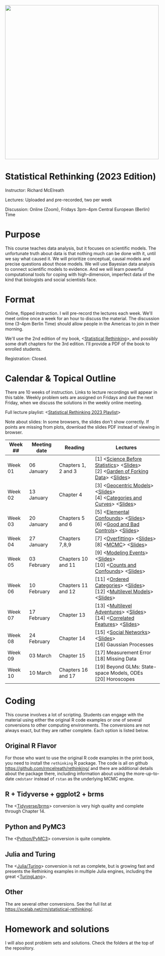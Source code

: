 <img src="title.gif" width="500">

Statistical Rethinking (2023 Edition)
===============

Instructor: Richard McElreath

Lectures: Uploaded and pre-recorded, two per week

Discussion: Online (Zoom), Fridays 3pm-4pm Central European (Berlin) Time

# Purpose

This course teaches data analysis, but it focuses on scientific models. The unfortunate truth about data is that nothing much can be done with it, until we say what caused it. We will prioritize conceptual, causal models and precise questions about those models. We will use Bayesian data analysis to connect scientific models to evidence. And we will learn powerful computational tools for coping with high-dimension, imperfect data of the kind that biologists and social scientists face.

# Format

Online, flipped instruction. I will pre-record the lectures each week. We'll meet online once a week for an hour to discuss the material. The discussion time (3-4pm Berlin Time) should allow people in the Americas to join in their morning.

We'll use the 2nd edition of my book, <[Statistical Rethinking](https://xcelab.net/rm/statistical-rethinking/)>, and possibly some draft chapters for the 3rd edition. I'll provide a PDF of the book to enrolled students.

Registration: Closed.

# Calendar & Topical Outline

There are 10 weeks of instruction. Links to lecture recordings will appear in this table. Weekly problem sets are assigned on Fridays and due the next Friday, when we discuss the solutions in the weekly online meeting.

Full lecture playlist: <[Statistical Rethinking 2023 Playlist](https://www.youtube.com/watch?v=FdnMWdICdRs&list=PLDcUM9US4XdPz-KxHM4XHt7uUVGWWVSus)>

Note about slides: In some browsers, the slides don't show correctly. If points are missing from plots, download the slides PDF instead of viewing in browser.

| Week ## | Meeting date | Reading | Lectures |
| ------- | -------------- | ------------- | ---------------------- |
| Week 01 | 06 January  | Chapters 1, 2 and 3 | [1] <[Science Before Statistics](https://www.youtube.com/watch?v=FdnMWdICdRs&list=PLDcUM9US4XdPz-KxHM4XHt7uUVGWWVSus&index=1)> <[Slides](https://speakerdeck.com/rmcelreath/statistical-rethinking-2023-lecture-01)> <br> [2] <[Garden of Forking Data](https://www.youtube.com/watch?v=R1vcdhPBlXA&list=PLDcUM9US4XdPz-KxHM4XHt7uUVGWWVSus&index=2)> <[Slides](https://speakerdeck.com/rmcelreath/statistical-rethinking-2023-lecture-02)>
| Week 02 | 13 January | Chapter 4 | [3] <[Geocentric Models](https://www.youtube.com/watch?v=tNOu-SEacNU&list=PLDcUM9US4XdPz-KxHM4XHt7uUVGWWVSus&index=3)> <[Slides](https://speakerdeck.com/rmcelreath/statistical-rethinking-2023-lecture-03)> <br> [4] <[Categories and Curves](https://www.youtube.com/watch?v=F0N4b7K_iYQ&list=PLDcUM9US4XdPz-KxHM4XHt7uUVGWWVSus&index=4)> <[Slides](https://speakerdeck.com/rmcelreath/statistical-rethinking-2023-lecture-04)>
| Week 03 | 20 January | Chapters 5 and 6 |  [5] <[Elemental Confounds](https://www.youtube.com/watch?v=mBEA7PKDmiY&list=PLDcUM9US4XdPz-KxHM4XHt7uUVGWWVSus&index=5)> <[Slides](https://speakerdeck.com/rmcelreath/statistical-rethinking-2023-lecture-05)> <br> [6] <[Good and Bad Controls](https://www.youtube.com/watch?v=uanZZLlzKHw&list=PLDcUM9US4XdPz-KxHM4XHt7uUVGWWVSus&index=6)> <[Slides](https://speakerdeck.com/rmcelreath/statistical-rethinking-2023-lecture-06)>
| Week 04 | 27 January | Chapters 7,8,9 | [7] <[Overfitting](https://www.youtube.com/watch?v=1VgYIsANQck&list=PLDcUM9US4XdPz-KxHM4XHt7uUVGWWVSus&index=7)> <[Slides](https://speakerdeck.com/rmcelreath/statistical-rethinking-2023-lecture-07)> <br> [8] <[MCMC](https://www.youtube.com/watch?v=rZk2FqX2XnY&list=PLDcUM9US4XdPz-KxHM4XHt7uUVGWWVSus&index=8)> <[Slides](https://speakerdeck.com/rmcelreath/statistical-rethinking-2023-lecture-08)>
| Week 05 | 03 February | Chapters 10 and 11 | [9] <[Modeling Events](https://www.youtube.com/watch?v=Zi6N3GLUJmw&list=PLDcUM9US4XdPz-KxHM4XHt7uUVGWWVSus&index=9)> <[Slides](https://speakerdeck.com/rmcelreath/statistical-rethinking-2023-lecture-09)> <br> [10] <[Counts and Confounds](https://www.youtube.com/watch?v=jokxu18egu0&list=PLDcUM9US4XdPz-KxHM4XHt7uUVGWWVSus&index=10)> <[Slides](https://speakerdeck.com/rmcelreath/statistical-rethinking-2023-lecture-10)>
| Week 06 | 10 February | Chapters 11 and 12 | [11] <[Ordered Categories](https://www.youtube.com/watch?v=VVQaIkom5D0&list=PLDcUM9US4XdPz-KxHM4XHt7uUVGWWVSus&index=11)> <[Slides](https://github.com/rmcelreath/stat_rethinking_2023/raw/main/slides/Lecture_11-ord_logit.pdf)> <br> [12] <[Multilevel Models](https://www.youtube.com/watch?v=iwVqiiXYeC4&list=PLDcUM9US4XdPz-KxHM4XHt7uUVGWWVSus&index=12)> <[Slides](https://raw.githubusercontent.com/rmcelreath/stat_rethinking_2023/main/slides/Lecture_12-GLMM1.pdf)>
| Week 07 | 17 February | Chapter 13 | [13] <[Multilevel Adventures](https://www.youtube.com/watch?v=sgqMkZeslxA&list=PLDcUM9US4XdPz-KxHM4XHt7uUVGWWVSus&index=13)> <[Slides](https://raw.githubusercontent.com/rmcelreath/stat_rethinking_2023/main/slides/Lecture_13-GLMM2.pdf)> <br> [14] <[Correlated Features](https://www.youtube.com/watch?v=Es44-Bp1aKo&list=PLDcUM9US4XdPz-KxHM4XHt7uUVGWWVSus&index=14)> <[Slides](https://github.com/rmcelreath/stat_rethinking_2023/raw/main/slides/Lecture_14-GLMM3.pdf)>
| Week 08 | 24 February | Chapter 14 | [15] <[Social Networks](https://www.youtube.com/watch?v=hnYhJzYAQ60&list=PLDcUM9US4XdPz-KxHM4XHt7uUVGWWVSus&index=15)> <[Slides](https://github.com/rmcelreath/stat_rethinking_2023/raw/main/slides/Lecture_15-social_networks.pdf)> <br> [16] Gaussian Processes
| Week 09 | 03 March | Chapter 15 | [17] Measurement Error <br> [18] Missing Data
| Week 10 | 10 March | Chapters 16 and 17 | [19] Beyond GLMs: State-space Models, ODEs <br> [20] Horoscopes


# Coding

This course involves a lot of scripting. Students can engage with the material using either the original R code examples or one of several conversions to other computing environments. The conversions are not always exact, but they are rather complete. Each option is listed below.

## Original R Flavor

For those who want to use the original R code examples in the print book, you need to install the `rethinking` R package. The code is all on github <https://github.com/rmcelreath/rethinking/> and there are additional details about the package there, including information about using the more-up-to-date `cmdstanr` instead of `rstan` as the underlying MCMC engine.

## R + Tidyverse + ggplot2 + brms

The <[Tidyverse/brms](https://bookdown.org/content/4857/)> conversion is very high quality and complete through Chapter 14.

## Python and PyMC3

The <[Python/PyMC3](https://github.com/pymc-devs/resources/tree/master/Rethinking_2)> conversion is quite complete.

## Julia and Turing

The <[Julia/Turing](https://github.com/StatisticalRethinkingJulia)> conversion is not as complete, but is growing fast and presents the Rethinking examples in multiple Julia engines, including the great <[TuringLang](https://github.com/StatisticalRethinkingJulia/TuringModels.jl)>.

## Other

The are several other conversions. See the full list at <https://xcelab.net/rm/statistical-rethinking/>.

# Homework and solutions

I will also post problem sets and solutions. Check the folders at the top of the repository.





